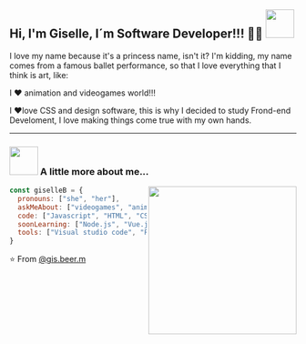## Hi, I'm Giselle, I´m Software Developer!!! 👨‍💻 <img src="https://media.giphy.com/media/mGcNjsfWAjY5AEZNw6/giphy.gif" width="50">

I love my name because it's a princess name, isn't it? I'm kidding, my name comes from a famous ballet performance, so that I love everything that I think is art, like:

I ❤️ animation and videogames world!!! 

I ❤love CSS and design software, this is why I decided to study Frond-end Develoment, I love making things come true with my own hands.
  


***

### <img src="https://media.giphy.com/media/VgCDAzcKvsR6OM0uWg/giphy.gif" width="50"> A little more about me...

<img align='right' src="https://c.tenor.com/MuePUtmy1ZMAAAAC/himouto-umaru.gif" width="260">

```javascript
const giselleB = {
  pronouns: ["she", "her"],
  askMeAbout: ["videogames", "anime", "food", "craftBeer", "coffee", "my cat-Gastón"],
  code: ["Javascript", "HTML", "CSS", "Bootstrap 5", "React"],
  soonLearning: ["Node.js", "Vue.js"],
  tools: ["Visual studio code", "Figma", "Balsamig", "Trello"]
}
```
  
  ⭐️ From [@gis.beer.m](https://github.com/KGISELLE)

<!--
**KGISELLE/KGISELLE** is a ✨ _special_ ✨ repository because its `README.md` (this file) appears on your GitHub profile.

Here are some ideas to get you started:

- 🔭 I’m currently working on ...
- 🌱 I’m currently learning ...
- 👯 I’m looking to collaborate on ...
- 🤔 I’m looking for help with ...
- 💬 Ask me about ...
- 📫 How to reach me: ...
- 😄 Pronouns: ...
- ⚡ Fun fact: ...
-->
